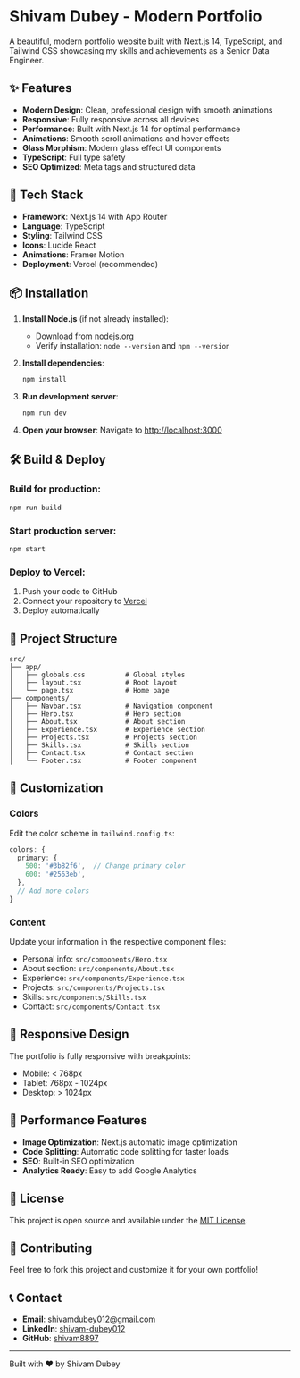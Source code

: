 # Shivam Dubey - Modern Portfolio

A beautiful, modern portfolio website built with Next.js 14, TypeScript, and Tailwind CSS showcasing my skills and achievements as a Senior Data Engineer.

## ✨ Features

- **Modern Design**: Clean, professional design with smooth animations
- **Responsive**: Fully responsive across all devices
- **Performance**: Built with Next.js 14 for optimal performance
- **Animations**: Smooth scroll animations and hover effects
- **Glass Morphism**: Modern glass effect UI components
- **TypeScript**: Full type safety
- **SEO Optimized**: Meta tags and structured data

## 🚀 Tech Stack

- **Framework**: Next.js 14 with App Router
- **Language**: TypeScript
- **Styling**: Tailwind CSS
- **Icons**: Lucide React
- **Animations**: Framer Motion
- **Deployment**: Vercel (recommended)

## 📦 Installation

1. **Install Node.js** (if not already installed):
   - Download from [nodejs.org](https://nodejs.org/)
   - Verify installation: `node --version` and `npm --version`

2. **Install dependencies**:
   ```bash
   npm install
   ```

3. **Run development server**:
   ```bash
   npm run dev
   ```

4. **Open your browser**:
   Navigate to [http://localhost:3000](http://localhost:3000)

## 🛠️ Build & Deploy

### Build for production:
```bash
npm run build
```

### Start production server:
```bash
npm start
```

### Deploy to Vercel:
1. Push your code to GitHub
2. Connect your repository to [Vercel](https://vercel.com)
3. Deploy automatically

## 📁 Project Structure

```
src/
├── app/
│   ├── globals.css          # Global styles
│   ├── layout.tsx           # Root layout
│   └── page.tsx             # Home page
├── components/
│   ├── Navbar.tsx           # Navigation component
│   ├── Hero.tsx             # Hero section
│   ├── About.tsx            # About section
│   ├── Experience.tsx       # Experience section
│   ├── Projects.tsx         # Projects section
│   ├── Skills.tsx           # Skills section
│   ├── Contact.tsx          # Contact section
│   └── Footer.tsx           # Footer component
```

## 🎨 Customization

### Colors
Edit the color scheme in `tailwind.config.ts`:
```typescript
colors: {
  primary: {
    500: '#3b82f6',  // Change primary color
    600: '#2563eb',
  },
  // Add more colors
}
```

### Content
Update your information in the respective component files:
- Personal info: `src/components/Hero.tsx`
- About section: `src/components/About.tsx`
- Experience: `src/components/Experience.tsx`
- Projects: `src/components/Projects.tsx`
- Skills: `src/components/Skills.tsx`
- Contact: `src/components/Contact.tsx`

## 📱 Responsive Design

The portfolio is fully responsive with breakpoints:
- Mobile: < 768px
- Tablet: 768px - 1024px
- Desktop: > 1024px

## 🔧 Performance Features

- **Image Optimization**: Next.js automatic image optimization
- **Code Splitting**: Automatic code splitting for faster loads
- **SEO**: Built-in SEO optimization
- **Analytics Ready**: Easy to add Google Analytics

## 📄 License

This project is open source and available under the [MIT License](LICENSE).

## 🤝 Contributing

Feel free to fork this project and customize it for your own portfolio!

## 📞 Contact

- **Email**: shivamdubey012@gmail.com
- **LinkedIn**: [shivam-dubey012](https://www.linkedin.com/in/shivam-dubey012/)
- **GitHub**: [shivam8897](https://github.com/shivam8897)

---

Built with ❤️ by Shivam Dubey

